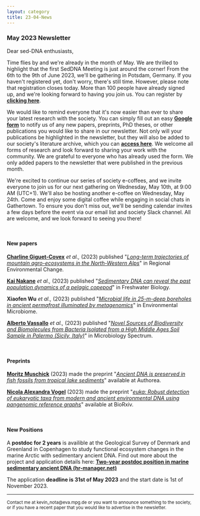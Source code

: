 ```yaml
---
layout: category
title: 23-04-News
---
```


<div class="section">
<h3 class="section-title underline">May 2023 Newsletter</h3>
</div>

<p>Dear sed-DNA enthusiasts,</p>
<div class="intro">
  
<p>Time flies by and we're already in the month of May. We are thrilled to highlight that the first SedDNA Meeting is just around the corner! From the 6th to the 9th of June 2023, we'll be gathering in Potsdam, Germany. If you haven't registered yet, don't worry, there's still time. However, please note that registration closes today. More than 100 people have already signed up, and we're looking forward to having you join us. You can register by <a href="https://events.hifis.net/event/811/" target="_blank"><b> clicking here</b></a>.</p>
<p>
We would like to remind everyone that it's now easier than ever to share your latest research with the society. You can simply fill out an easy <a href="https://docs.google.com/forms/d/e/1FAIpQLSfjbcDSBFH9jntd_LF9cq3D5_IR5u00okFaVvIjGFErS2_FbQ/viewform" target="_blank"><b> Google form</b></a> to notify us of any new papers, preprints, PhD theses, or other publications you would like to share in our newsletter. Not only will your publications be highlighted in the newsletter, but they will also be added to our society's literature archive, which you can <a href="https://docs.google.com/spreadsheets/d/1fZKL1Vb0xhpDSuqNx_JnYAk0KXEtF0PS/edit#gid=1460788996" target="_blank"><b>access here</b></a>. We welcome all forms of research and look forward to sharing your work with the community. We are grateful to everyone who has already used the form. We only added papers to the newsletter that were published in the previous month. 
</p>
<p>
We're excited to continue our series of society e-coffees, and we invite everyone to join us for our next gathering on Wednesday, May 10th, at 9:00 AM (UTC+1). We'll also be hosting another e-coffee on Wednesday, May 24th. Come and enjoy some digital coffee while engaging in social chats in Gathertown. To ensure you don't miss out, we'll be sending calendar invites a few days before the event via our email list and society Slack channel. All are welcome, and we look forward to seeing you there!
</p></div>

<br>
<div class="intro">
<h4 class="section-title underline">New papers</h4>

<p><a href="https://www.researchgate.net/profile/C-Giguet-Covex" target="_blank"><b>Charline Giguet-Covex</b></a> <i> et al.,</i> (2023) published "<a href="https://doi.org/10.1007/s10113-023-02030-5" target="_blank"><u><i>Long-term trajectories of mountain agro-ecosystems in the North-Western Alps</i></u></a>" in Regional Environmental Change.</p>

<p><a href="https://www.researchgate.net/profile/Xin-Liu-57" target="_blank"><b>Kai Nakane</b></a> <i> et al.,</i> (2023) published "<a href="https://doi.org/10.1111/fwb.14096" target="_blank"><u><i>Sedimentary DNA can reveal the past population dynamics of a pelagic copepod</i></u></a>" in Freshwater Biology.</p>

<p><b>Xiaofen Wu</b> <i> et al.,</i> (2023) published "<a href="https://doi.org/10.1186/s40793-023-00487-9" target="_blank"><u><i>Microbial life in 25-m-deep boreholes in ancient permafrost illuminated by metagenomics</i></u></a>" in Environmental Microbiome.</p>


<p><a href="https://www.researchgate.net/profile/Alberto-Vassallo" target="_blank"><b>Alberto Vassallo</b></a> <i> et al.,</i> (2023) published "<a href="10.1128/spectrum.04374-22" target="_blank"><u><i>Novel Sources of Biodiversity and Biomolecules from Bacteria Isolated from a High Middle Ages Soil Sample in Palermo (Sicily, Italy)</i></u></a>" in Microbiology Spectrum.</p>

<br>
<div class="intro">
<h4 class="section-title underline">Preprints</h4>

<p><a href="https://www.researchgate.net/profile/Moritz-Muschick" target="_blank"><b> Moritz Muschick</b></a> (2023) made the preprint "<a href="10.22541/au.168190206.65657684/v1" target="_blank"><u><i>Ancient DNA is preserved in fish fossils from tropical lake sediments</i></u></a>" available at Authorea.</p>

<p><a href="https://orbit.dtu.dk/en/persons/nicola-alexandra-vogel" target="_blank"><b> Nicola Alexandra Vogel</b></a> (2023) made the preprint "<a href="https://doi.org/10.1101/2023.04.04.535531" target="_blank"><u><i>euka: Robust detection of eukaryotic taxa from modern and ancient environmental DNA using pangenomic reference graphs</i></u></a>" available at BioRxiv.</p>

<br>
<div class="intro">
<h4 class="section-title underline">New Positions</h4>

<p>A <b>postdoc for 2 years</b> is availible at the Geological Survey of Denmark and Greenland in Copenhagen to study functional ecosystem changes in the marine Arctic with sedimentary ancient DNA. Find out more about the project and application details here: <a href="https://candidate.hr-manager.net/ApplicationInit.aspx?cid=5001&ProjectId=168342&MediaId=5" target="_blank"><b>Two-year postdoc position in marine sedimentary ancient DNA (hr-manager.net)</b></a></p>

<p>The application <b>deadline is 31st of May 2023</b> and the start date is 1st of November 2023.</p>

<hr />
<p><small>Contact me at kevin_nota@eva.mpg.de or you want to announce something to the society, or if you have a recent paper that you would like to advertise in the newsletter.</small></p>
